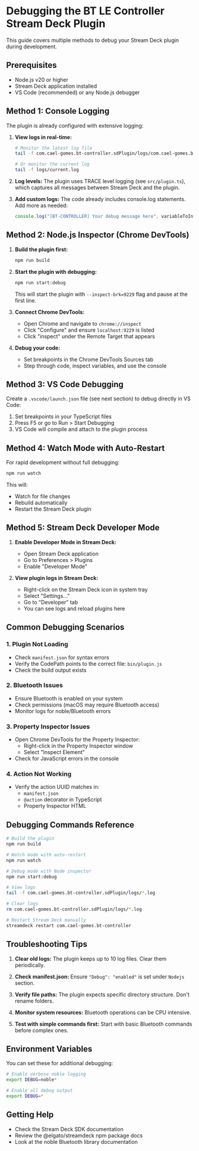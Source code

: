 # Debugging the BT LE Controller Stream Deck Plugin

This guide covers multiple methods to debug your Stream Deck plugin during development.

## Prerequisites

- Node.js v20 or higher
- Stream Deck application installed
- VS Code (recommended) or any Node.js debugger

## Method 1: Console Logging

The plugin is already configured with extensive logging:

1. **View logs in real-time:**
   ```bash
   # Monitor the latest log file
   tail -f com.cael-gomes.bt-controller.sdPlugin/logs/com.cael-gomes.bt-controller.*.log
   
   # Or monitor the current log
   tail -f logs/current.log
   ```

2. **Log levels:** The plugin uses TRACE level logging (see `src/plugin.ts`), which captures all messages between Stream Deck and the plugin.

3. **Add custom logs:** The code already includes console.log statements. Add more as needed:
   ```typescript
   console.log("[BT-CONTROLLER] Your debug message here", variableToInspect);
   ```

## Method 2: Node.js Inspector (Chrome DevTools)

1. **Build the plugin first:**
   ```bash
   npm run build
   ```

2. **Start the plugin with debugging:**
   ```bash
   npm run start:debug
   ```
   This will start the plugin with `--inspect-brk=9229` flag and pause at the first line.

3. **Connect Chrome DevTools:**
   - Open Chrome and navigate to `chrome://inspect`
   - Click "Configure" and ensure `localhost:9229` is listed
   - Click "inspect" under the Remote Target that appears

4. **Debug your code:**
   - Set breakpoints in the Chrome DevTools Sources tab
   - Step through code, inspect variables, and use the console

## Method 3: VS Code Debugging

Create a `.vscode/launch.json` file (see next section) to debug directly in VS Code:

1. Set breakpoints in your TypeScript files
2. Press F5 or go to Run > Start Debugging
3. VS Code will compile and attach to the plugin process

## Method 4: Watch Mode with Auto-Restart

For rapid development without full debugging:

```bash
npm run watch
```

This will:
- Watch for file changes
- Rebuild automatically
- Restart the Stream Deck plugin

## Method 5: Stream Deck Developer Mode

1. **Enable Developer Mode in Stream Deck:**
   - Open Stream Deck application
   - Go to Preferences > Plugins
   - Enable "Developer Mode"

2. **View plugin logs in Stream Deck:**
   - Right-click on the Stream Deck icon in system tray
   - Select "Settings..." 
   - Go to "Developer" tab
   - You can see logs and reload plugins here

## Common Debugging Scenarios

### 1. Plugin Not Loading
- Check `manifest.json` for syntax errors
- Verify the CodePath points to the correct file: `bin/plugin.js`
- Check the build output exists

### 2. Bluetooth Issues
- Ensure Bluetooth is enabled on your system
- Check permissions (macOS may require Bluetooth access)
- Monitor logs for noble/Bluetooth errors

### 3. Property Inspector Issues
- Open Chrome DevTools for the Property Inspector:
  - Right-click in the Property Inspector window
  - Select "Inspect Element"
- Check for JavaScript errors in the console

### 4. Action Not Working
- Verify the action UUID matches in:
  - `manifest.json`
  - `@action` decorator in TypeScript
  - Property Inspector HTML

## Debugging Commands Reference

```bash
# Build the plugin
npm run build

# Watch mode with auto-restart
npm run watch

# Debug mode with Node inspector
npm run start:debug

# View logs
tail -f com.cael-gomes.bt-controller.sdPlugin/logs/*.log

# Clear logs
rm com.cael-gomes.bt-controller.sdPlugin/logs/*.log

# Restart Stream Deck manually
streamdeck restart com.cael-gomes.bt-controller
```

## Troubleshooting Tips

1. **Clear old logs:** The plugin keeps up to 10 log files. Clear them periodically.

2. **Check manifest.json:** Ensure `"Debug": "enabled"` is set under `Nodejs` section.

3. **Verify file paths:** The plugin expects specific directory structure. Don't rename folders.

4. **Monitor system resources:** Bluetooth operations can be CPU intensive.

5. **Test with simple commands first:** Start with basic Bluetooth commands before complex ones.

## Environment Variables

You can set these for additional debugging:

```bash
# Enable verbose noble logging
export DEBUG=noble*

# Enable all debug output
export DEBUG=*
```

## Getting Help

- Check the Stream Deck SDK documentation
- Review the @elgato/streamdeck npm package docs
- Look at the noble Bluetooth library documentation
